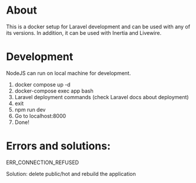 # About

This is a docker setup for Laravel development and can be used with any of its versions. In addition, it can be used with Inertia and Livewire.

# Development

NodeJS can run on local machine for development.

1. docker compose up -d
2. docker-compose exec app bash
3. Laravel deployment commands (check Laravel docs about deployment)
4. exit 
5. npm run dev
6. Go to localhost:8000
7. Done!

# Errors and solutions:

<p>ERR_CONNECTION_REFUSED</p>
<p>Solution: delete public/hot and rebuild the application</p>






